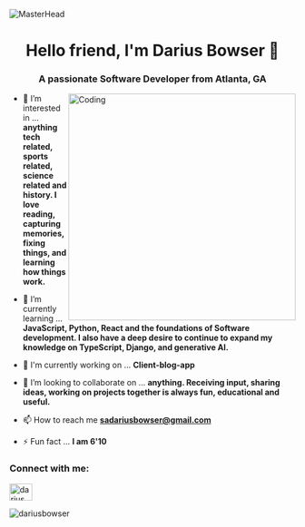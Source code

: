 ![MasterHead](https://firebasestorage.googleapis.com/v0/b/flexi-coding.appspot.com/o/dempgi7-520f8d5f-63d4-4453-8822-dbc149ae27f8.gif?alt=media&token=91c0c7b2-93c3-4029-b011-1a8703c5730d)

<h1 align="center">Hello friend, I'm Darius Bowser 👋</h1>
<h3 align="center">A passionate Software Developer from Atlanta, GA</h3>
<img align="right" alt="Coding" width="400" src="https://cdn.dribbble.com/users/1162077/screenshots/3848914/programmer.gif">


- 👀 I’m interested in … **anything tech related, sports related, science related and history. I love reading, capturing memories, fixing things, and learning how things work.**

- 🌱 I’m currently learning … **JavaScript, Python, React and the foundations of Software development. I also have a deep desire to continue to expand my knowledge on TypeScript, Django, and generative AI.**
  
- 🔭 I'm currently working on ... **Client-blog-app**

- 💞️ I’m looking to collaborate on ... **anything. Receiving input, sharing ideas, working on projects together is always fun, educational and useful.**

- 📫 How to reach me **sadariusbowser@gmail.com**

- ⚡ Fun fact ... **I am 6'10**

<h3 align="left">Connect with me:</h3>
<p align="left">
<a href="https://linkedin.com/in/darius bowser" target="blank"><img align="center" src="https://raw.githubusercontent.com/rahuldkjain/github-profile-readme-generator/master/src/images/icons/Social/linked-in-alt.svg" alt="darius bowser" height="30" width="40" /></a>
</p>



<p><img align="left" src="https://github-readme-stats.vercel.app/api/top-langs?username=dariusbowser&show_icons=true&locale=en&layout=compact" alt="dariusbowser" /></p>


